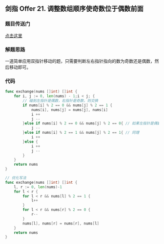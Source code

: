 ## 剑指 Offer 21. 调整数组顺序使奇数位于偶数前面

### 题目传送门

[点击这里](https://leetcode-cn.com/problems/diao-zheng-shu-zu-shun-xu-shi-qi-shu-wei-yu-ou-shu-qian-mian-lcof/)

### 解题思路

一道简单应用双指针移动的题，只需要判断左右指针指向的数为奇数还是偶数，然后移动即可。

### 代码

```go
func exchange(nums []int) []int {
	for i, j := 0, len(nums) - 1;i < j; {
        // 碰到左指针是偶数，右指针是奇数，则交换
		if nums[i] % 2 == 0 && nums[j] % 2 == 1 {
			nums[i], nums[j] = nums[j], nums[i]
			i ++
			j --
		}else if nums[i] % 2 == 0 && nums[j] % 2 == 0{ // 如果左指针是偶数，右指针也是偶数，只移动右指针
			j --
		}else if nums[i] % 2 == 1 && nums[j] % 2 == 1{ // 同理
			i ++ 
		}else {
			i ++
			j --
		}
	}
	return nums
}
```

```go
// 优化写法
func exchange(nums []int) []int {
    l, r := 0, len(nums)-1
    for l < r {
        for l < r && nums[l] % 2 == 1 {
            l++
        }
        for l < r && nums[r] % 2 == 0 {
            r--
        }
        nums[l], nums[r] = nums[r], nums[l]
    }
    return nums
}
```